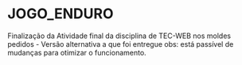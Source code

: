 # JOGO_ENDURO
Finalização da Atividade final da disciplina de TEC-WEB nos moldes pedidos - Versão alternativa a que foi entregue
obs: está passível de mudanças para otimizar o funcionamento.
